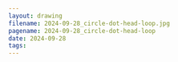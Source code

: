 ```yaml
---
layout: drawing
filename: 2024-09-28_circle-dot-head-loop.jpg
pagename: 2024-09-28_circle-dot-head-loop
date: 2024-09-28
tags:
---
```

